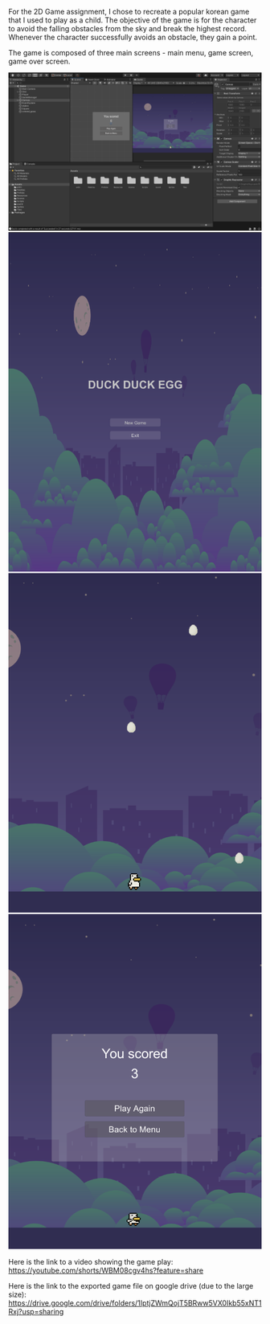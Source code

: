 For the 2D Game assignment, I chose to recreate a popular korean game that I used to play as a child. The objective of the game is for the character to avoid the falling obstacles from the sky and break the highest record. Whenever the character successfully avoids an obstacle, they gain a point. 

The game is composed of three main screens - main menu, game screen, game over screen.

![alt text](https://github.com/yk1932/GamesAndPlay/blob/main/2DGameAssignment/Screen%20Shot%202022-11-13%20at%203.12.14%20PM.png)
![alt text](https://github.com/yk1932/GamesAndPlay/blob/main/2DGameAssignment/Screen%20Shot%202022-11-13%20at%203.12.48%20PM.png)
![alt text](https://github.com/yk1932/GamesAndPlay/blob/main/2DGameAssignment/Screen%20Shot%202022-11-13%20at%203.12.38%20PM.png)
![alt text](https://github.com/yk1932/GamesAndPlay/blob/main/2DGameAssignment/Screen%20Shot%202022-11-13%20at%203.12.44%20PM.png)


Here is the link to a video showing the game play: 
https://youtube.com/shorts/WBM08cgv4hs?feature=share

Here is the link to the exported game file on google drive (due to the large size): https://drive.google.com/drive/folders/1IptjZWmQojT5BRww5VX0Ikb55xNT1Rxj?usp=sharing
